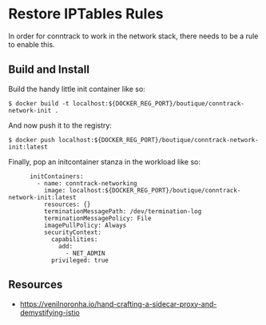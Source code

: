 # Restore IPTables Rules

In order for conntrack to work in the network stack, there needs to be a rule
to enable this.

## Build and Install

Build the handy little init container like so:

```
$ docker build -t localhost:${DOCKER_REG_PORT}/boutique/conntrack-network-init .
```

And now push it to the registry:

```
$ docker push localhost:${DOCKER_REG_PORT}/boutique/conntrack-network-init:latest
```

Finally, pop an initcontainer stanza in the workload like so:

```
      initContainers:
        - name: conntrack-networking
          image: localhost:${DOCKER_REG_PORT}/boutique/conntrack-network-init:latest
          resources: {}
          terminationMessagePath: /dev/termination-log
          terminationMessagePolicy: File
          imagePullPolicy: Always
          securityContext:
            capabilities:
              add:
                - NET_ADMIN
            privileged: true
```

## Resources
* https://venilnoronha.io/hand-crafting-a-sidecar-proxy-and-demystifying-istio